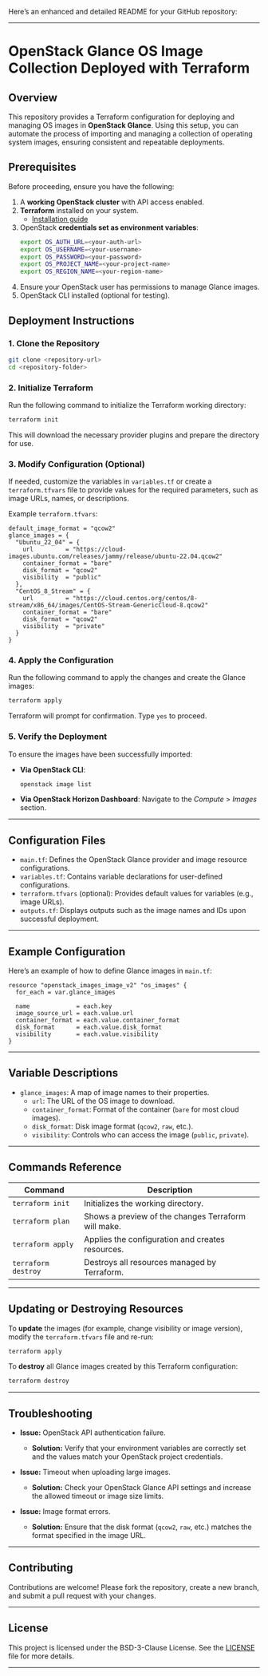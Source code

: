Here’s an enhanced and detailed README for your GitHub repository:

---

# **OpenStack Glance OS Image Collection Deployed with Terraform**

## **Overview**

This repository provides a Terraform configuration for deploying and managing OS images in **OpenStack Glance**. Using this setup, you can automate the process of importing and managing a collection of operating system images, ensuring consistent and repeatable deployments.

## **Prerequisites**

Before proceeding, ensure you have the following:

1. A **working OpenStack cluster** with API access enabled.
2. **Terraform** installed on your system.
   - [Installation guide](https://developer.hashicorp.com/terraform/downloads)
3. OpenStack **credentials set as environment variables**:
   ```bash
   export OS_AUTH_URL=<your-auth-url>
   export OS_USERNAME=<your-username>
   export OS_PASSWORD=<your-password>
   export OS_PROJECT_NAME=<your-project-name>
   export OS_REGION_NAME=<your-region-name>
   ```
4. Ensure your OpenStack user has permissions to manage Glance images.
5. OpenStack CLI installed (optional for testing).

## **Deployment Instructions**

### **1. Clone the Repository**

```bash
git clone <repository-url>
cd <repository-folder>
```

### **2. Initialize Terraform**

Run the following command to initialize the Terraform working directory:
```bash
terraform init
```
This will download the necessary provider plugins and prepare the directory for use.

### **3. Modify Configuration (Optional)**

If needed, customize the variables in `variables.tf` or create a `terraform.tfvars` file to provide values for the required parameters, such as image URLs, names, or descriptions.

Example `terraform.tfvars`:
```hcl
default_image_format = "qcow2"
glance_images = {
  "Ubuntu_22_04" = {
    url         = "https://cloud-images.ubuntu.com/releases/jammy/release/ubuntu-22.04.qcow2"
    container_format = "bare"
    disk_format = "qcow2"
    visibility  = "public"
  },
  "CentOS_8_Stream" = {
    url         = "https://cloud.centos.org/centos/8-stream/x86_64/images/CentOS-Stream-GenericCloud-8.qcow2"
    container_format = "bare"
    disk_format = "qcow2"
    visibility  = "private"
  }
}
```

### **4. Apply the Configuration**

Run the following command to apply the changes and create the Glance images:
```bash
terraform apply
```
Terraform will prompt for confirmation. Type `yes` to proceed.

### **5. Verify the Deployment**

To ensure the images have been successfully imported:
- **Via OpenStack CLI**:
  ```bash
  openstack image list
  ```
- **Via OpenStack Horizon Dashboard**:
  Navigate to the *Compute* > *Images* section.

---

## **Configuration Files**

- `main.tf`: Defines the OpenStack Glance provider and image resource configurations.
- `variables.tf`: Contains variable declarations for user-defined configurations.
- `terraform.tfvars` (optional): Provides default values for variables (e.g., image URLs).
- `outputs.tf`: Displays outputs such as the image names and IDs upon successful deployment.

---

## **Example Configuration**

Here’s an example of how to define Glance images in `main.tf`:

```hcl
resource "openstack_images_image_v2" "os_images" {
  for_each = var.glance_images

  name             = each.key
  image_source_url = each.value.url
  container_format = each.value.container_format
  disk_format      = each.value.disk_format
  visibility       = each.value.visibility
}
```

---

## **Variable Descriptions**

- `glance_images`: A map of image names to their properties.
  - `url`: The URL of the OS image to download.
  - `container_format`: Format of the container (`bare` for most cloud images).
  - `disk_format`: Disk image format (`qcow2`, `raw`, etc.).
  - `visibility`: Controls who can access the image (`public`, `private`).

---

## **Commands Reference**

| **Command**             | **Description**                                         |
|-------------------------|--------------------------------------------------------|
| `terraform init`        | Initializes the working directory.                      |
| `terraform plan`        | Shows a preview of the changes Terraform will make.     |
| `terraform apply`       | Applies the configuration and creates resources.        |
| `terraform destroy`     | Destroys all resources managed by Terraform.             |

---

## **Updating or Destroying Resources**

To **update** the images (for example, change visibility or image version), modify the `terraform.tfvars` file and re-run:
```bash
terraform apply
```

To **destroy** all Glance images created by this Terraform configuration:
```bash
terraform destroy
```

---

## **Troubleshooting**

- **Issue:** OpenStack API authentication failure.
  - **Solution:** Verify that your environment variables are correctly set and the values match your OpenStack project credentials.

- **Issue:** Timeout when uploading large images.
  - **Solution:** Check your OpenStack Glance API settings and increase the allowed timeout or image size limits.

- **Issue:** Image format errors.
  - **Solution:** Ensure that the disk format (`qcow2`, `raw`, etc.) matches the format specified in the image URL.

---

## **Contributing**

Contributions are welcome! Please fork the repository, create a new branch, and submit a pull request with your changes.

---

## **License**

This project is licensed under the BSD-3-Clause License. See the [LICENSE](LICENSE) file for more details.

---
